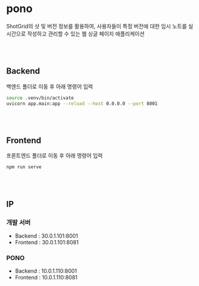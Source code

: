 # pono
ShotGrid의 샷 및 버전 정보를 활용하여, 사용자들이 특정 버전에 대한 임시 노트를 실시간으로 작성하고 관리할 수 있는 웹 싱글 페이지 애플리케이션


<br>
<br>

## Backend
백엔드 폴더로 이동 후 아래 명령어 입력  

```bash
source .venv/bin/activate
uvicorn app.main:app --reload --host 0.0.0.0 --port 8001
```
<br>
<br>

## Frontend
프론트엔드 폴더로 이동 후 아래 명령어 입력

```bash
npm run serve
```

<br>
<br>

## IP
### 개발 서버
- Backend : 30.0.1.101:8001
- Frontend : 30.0.1.101:8081

### PONO
- Backend : 10.0.1.110:8001
- Frontend : 10.0.1.110:8081